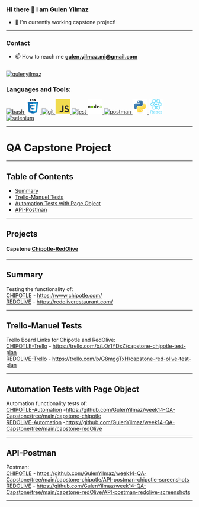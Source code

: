 ### Hi there 👋 I am Gulen Yilmaz
- 🔭 I’m currently working capstone project!

---
### Contact
- 📫 How to reach me **gulen.yilmaz.mi@gmail.com**
<h3 align="left"></h3>
<p align="left">
<a href="https://linkedin.com/in/gulenyilmaz" target="blank"><img align="center" src="https://raw.githubusercontent.com/rahuldkjain/github-profile-readme-generator/master/src/images/icons/Social/linked-in-alt.svg" alt="gulenyilmaz" height="30" width="40" /></a>
</p>


<h3 align="left">Languages and Tools:</h3>
<p align="left"> <a href="https://www.gnu.org/software/bash/" target="_blank" rel="noreferrer"> <img src="https://www.vectorlogo.zone/logos/gnu_bash/gnu_bash-icon.svg" alt="bash" width="40" height="40"/> </a> <a href="https://www.w3schools.com/css/" target="_blank" rel="noreferrer"> <img src="https://raw.githubusercontent.com/devicons/devicon/master/icons/css3/css3-original-wordmark.svg" alt="css3" width="40" height="40"/> </a>  <a href="https://git-scm.com/" target="_blank" rel="noreferrer"> <img src="https://www.vectorlogo.zone/logos/git-scm/git-scm-icon.svg" alt="git" width="40" height="40"/>  <a href="https://developer.mozilla.org/en-US/docs/Web/JavaScript" target="_blank" rel="noreferrer"> <img src="https://raw.githubusercontent.com/devicons/devicon/master/icons/javascript/javascript-original.svg" alt="javascript" width="40" height="40"/> </a><a href="https://jestjs.io" target="_blank" rel="noreferrer"> <img src="https://www.vectorlogo.zone/logos/jestjsio/jestjsio-icon.svg" alt="jest" width="40" height="40"/> </a>  <a href="https://nodejs.org" target="_blank" rel="noreferrer"> <img src="https://raw.githubusercontent.com/devicons/devicon/master/icons/nodejs/nodejs-original-wordmark.svg" alt="nodejs" width="40" height="40"/> </a> <a href="https://postman.com" target="_blank" rel="noreferrer"> <img src="https://www.vectorlogo.zone/logos/getpostman/getpostman-icon.svg" alt="postman" width="40" height="40"/> </a> <a href="https://www.python.org" target="_blank" rel="noreferrer"> <img src="https://raw.githubusercontent.com/devicons/devicon/master/icons/python/python-original.svg" alt="python" width="40" height="40"/> </a> <a href="https://reactjs.org/" target="_blank" rel="noreferrer"> <img src="https://raw.githubusercontent.com/devicons/devicon/master/icons/react/react-original-wordmark.svg" alt="react" width="40" height="40"/> </a> <a href="https://www.selenium.dev" target="_blank" rel="noreferrer"> <img src="https://raw.githubusercontent.com/detain/svg-logos/780f25886640cef088af994181646db2f6b1a3f8/svg/selenium-logo.svg" alt="selenium" width="40" height="40"/> </a> </p>


---
# QA Capstone Project

---
## Table of Contents


* [ Summary](#summary)
* [ Trello-Manuel Tests](#trello)
* [ Automation Tests with Page Object](#automation)
* [ API-Postman](#api)


---
## Projects
#### Capstone  [Chipotle-RedOlive](https://github.com/GulenYilmaz/week14-QA-Monday-Tuesday-Wed-Thursday-Capstone-Test-Plans)

---
## <a name="summary"></a>Summary
Testing the functionality of: 
<br>[CHIPOTLE](https://www.chipotle.com/) - https://www.chipotle.com/<br>
[REDOLIVE](https://redoliverestaurant.com/) - https://redoliverestaurant.com/


---
## <a name="trello"></a>Trello-Manuel Tests
Trello Board Links for Chipotle and RedOlive: 
<br>[CHIPOTLE-Trello](https://www.chipotle.com/) - https://trello.com/b/LOr1YDxZ/capstone-chipotle-test-plan<br>
[REDOLIVE-Trello](https://redoliverestaurant.com/) - https://trello.com/b/G8mggTxH/capstone-red-olive-test-plan


---
## <a name="automation"></a>Automation Tests with Page Object
Automation functionality tests of: 
<br>[CHIPOTLE-Automation](https://www.chipotle.com/) -https://github.com/GulenYilmaz/week14-QA-Capstone/tree/main/capstone-chipotle<br>
[REDOLIVE-Automation](https://redoliverestaurant.com/) -https://github.com/GulenYilmaz/week14-QA-Capstone/tree/main/capstone-redOlive


---
## <a name="api"></a>API-Postman
Postman: 
<br>[CHIPOTLE](https://www.chipotle.com/) - https://github.com/GulenYilmaz/week14-QA-Capstone/tree/main/capstone-chipotle/API-postman-chipotle-screenshots<br>
[REDOLIVE](https://redoliverestaurant.com/) - https://github.com/GulenYilmaz/week14-QA-Capstone/tree/main/capstone-redOlive/API-postman-redolive-screenshots


---




